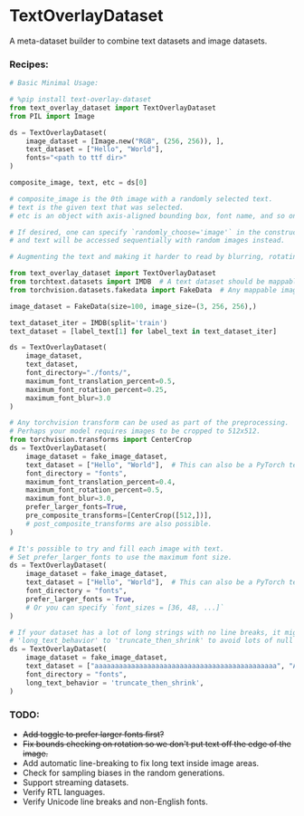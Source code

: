 TextOverlayDataset
===

A meta-dataset builder to combine text datasets and image datasets.

### Recipes:

```python
# Basic Minimal Usage:

# %pip install text-overlay-dataset
from text_overlay_dataset import TextOverlayDataset
from PIL import Image

ds = TextOverlayDataset(
    image_dataset = [Image.new("RGB", (256, 256)), ], 
    text_dataset = ["Hello", "World"], 
    fonts="<path to ttf dir>"
)

composite_image, text, etc = ds[0]

# composite_image is the 0th image with a randomly selected text.
# text is the given text that was selected.
# etc is an object with axis-aligned bounding box, font name, and so on.

# If desired, one can specify `randomly_choose='image'` in the constructor
# and text will be accessed sequentially with random images instead.
```

```python
# Augmenting the text and making it harder to read by blurring, rotating, etc.

from text_overlay_dataset import TextOverlayDataset
from torchtext.datasets import IMDB  # A text dataset should be mappable.
from torchvision.datasets.fakedata import FakeData  # Any mappable image dataset is fine, or just a list of Images.

image_dataset = FakeData(size=100, image_size=(3, 256, 256),)

text_dataset_iter = IMDB(split='train')
text_dataset = [label_text[1] for label_text in text_dataset_iter] 

ds = TextOverlayDataset(
    image_dataset,
    text_dataset,
    font_directory="./fonts/",
    maximum_font_translation_percent=0.5,
    maximum_font_rotation_percent=0.25,
    maximum_font_blur=3.0
)
```

```python
# Any torchvision transform can be used as part of the preprocessing.
# Perhaps your model requires images to be cropped to 512x512.
from torchvision.transforms import CenterCrop
ds = TextOverlayDataset(
    image_dataset = fake_image_dataset,
    text_dataset = ["Hello", "World"],  # This can also be a PyTorch text dataset.
    font_directory = "fonts",
    maximum_font_translation_percent=0.4,
    maximum_font_rotation_percent=0.5,
    maximum_font_blur=3.0,
    prefer_larger_fonts=True,
    pre_composite_transforms=[CenterCrop([512,])],
    # post_composite_transforms are also possible.
)
```

```python
# It's possible to try and fill each image with text.
# Set prefer_larger_fonts to use the maximum font size.
ds = TextOverlayDataset(
    image_dataset = fake_image_dataset,
    text_dataset = ["Hello", "World"],  # This can also be a PyTorch text dataset.
    font_directory = "fonts",
    prefer_larger_fonts = True,
    # Or you can specify `font_sizes = [36, 48, ...]`
)
```

```python
# If your dataset has a lot of long strings with no line breaks, it might be worth considering setting 
# 'long_text_behavior' to 'truncate_then_shrink' to avoid lots of null texts. 
ds = TextOverlayDataset(
    image_dataset = fake_image_dataset,
    text_dataset = ["aaaaaaaaaaaaaaaaaaaaaaaaaaaaaaaaaaaaaaaaaaaaa", "AAAAAAAAAAAAAAAAAAAAAAAAAAAAAAAAAAAA!!!!!!"],
    font_directory = "fonts",
    long_text_behavior = 'truncate_then_shrink',
)
```

### TODO:
- ~~Add toggle to prefer larger fonts first?~~
- ~~Fix bounds checking on rotation so we don't put text off the edge of the image.~~
- Add automatic line-breaking to fix long text inside image areas.
- Check for sampling biases in the random generations.
- Support streaming datasets.
- Verify RTL languages.
- Verify Unicode line breaks and non-English fonts.